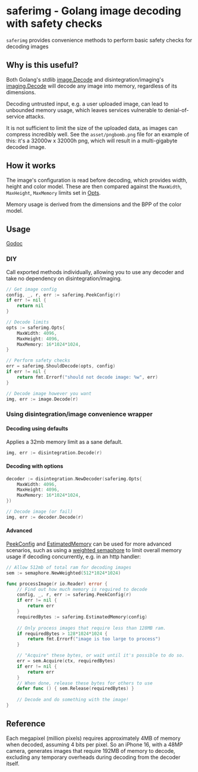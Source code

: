 # saferimg - Golang image decoding with safety checks
`saferimg` provides convenience methods to perform basic safety checks for decoding images

## Why is this useful?
Both Golang's stdlib [image.Decode](https://pkg.go.dev/image#Decode) and disintegration/imaging's
[imaging.Decode](https://pkg.go.dev/github.com/disintegration/imaging#Decode) will decode any image
into memory, regardless of its dimensions.

Decoding untrusted input, e.g. a user uploaded image, can lead to unbounded memory usage, which leaves
services vulnerable to denial-of-service attacks.

It is not sufficient to limit the size of the uploaded data, as images can compress incredibly well.
See the `asset/pngbomb.png` file for an example of this: it's a 32000w x 32000h png, which will result
in a multi-gigabyte decoded image.

## How it works
The image's configuration is read before decoding, which provides width, height and color model. These
are then compared against the `MaxWidth`, `MaxHeight`, `MaxMemory` limits set in
[Opts](http://pkg.go.dev/github.com/iamcalledrob/saferimg#Opts).

Memory usage is derived from the dimensions and the BPP of the color model.


## Usage
[Godoc](http://pkg.go.dev/github.com/iamcalledrob/saferimg)

### DIY
Call exported methods individually, allowing you to use any decoder and take no dependency on
disintegration/imaging.

```go
// Get image config
config, _, r, err := saferimg.PeekConfig(r)
if err != nil {
    return nil
}

// Decode limits
opts := saferimg.Opts{
    MaxWidth: 4096,
    MaxHeight: 4096,
    MaxMemory: 16*1024*1024,
}

// Perform safety checks
err = saferimg.ShouldDecode(opts, config)
if err != nil {
    return fmt.Errorf("should not decode image: %w", err)
}

// Decode image however you want
img, err := image.Decode(r)
```

### Using disintegration/image convenience wrapper

#### Decoding using defaults
Applies a 32mb memory limit as a sane default.
```go
img, err := disintegration.Decode(r)
```


#### Decoding with options
```go
decoder := disintegration.NewDecoder(saferimg.Opts{
    MaxWidth: 4096,
    MaxHeight: 4096,
    MaxMemory: 16*1024*1024,
})

// Decode image (or fail)
img, err := decoder.Decode(r)
```

#### Advanced
[PeekConfig](http://pkg.go.dev/github.com/iamcalledrob/saferimg#PeekConfig) and
[EstimatedMemory](http://pkg.go.dev/github.com/iamcalledrob/saferimg#PeekConfig) can be used for more advanced scenarios,
such as using a [weighted semaphore](https://pkg.go.dev/golang.org/x/sync/semaphore) to limit overall memory
usage if decoding concurrently, e.g. in an http handler:

```go
// Allow 512mb of total ram for decoding images
sem := semaphore.NewWeighted(512*1024*1024)

func processImage(r io.Reader) error {
    // Find out how much memory is required to decode
    config, _, r, err := saferimg.PeekConfig(r)
    if err != nil {
        return err
    }
    requiredBytes := saferimg.EstimatedMemory(config)
	
    // Only process images that require less than 128MB ram. 
    if requiredBytes > 128*1024*1024 {
        return fmt.Errorf("image is too large to process")	
    }

    // "Acquire" these bytes, or wait until it's possible to do so.
    err = sem.Acquire(ctx, requiredBytes)
    if err != nil {
        return err
    }
    // When done, release these bytes for others to use
    defer func () { sem.Release(requiredBytes) }
	
    // Decode and do something with the image! 
}
```

## Reference
Each megapixel (million pixels) requires approximately 4MB of memory when decoded, assuming
4 bits per pixel. So an iPhone 16, with a 48MP camera, generates images that require 192MB
of memory to decode, excluding any temporary overheads during decoding from the decoder itself.